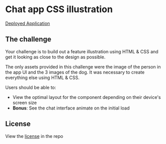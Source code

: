# Chat app CSS illustration

[Deployed Application](https://trunten.github.io/fm-chat-app/)

## The challenge

Your challenge is to build out a feature illustration using HTML & CSS and get it looking as close to the design as possible.

The only assets provided in this challenge were the image of the person in the app UI and the 3 images of the dog. It was necessary to create everything else using HTML & CSS.

Users should be able to:

- View the optimal layout for the component depending on their device's screen size
- **Bonus**: See the chat interface animate on the initial load

## License
View the [license](./LICENSE) in the repo

